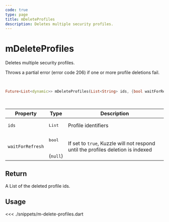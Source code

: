 ```yaml
---
code: true
type: page
title: mDeleteProfiles
description: Deletes multiple security profiles.
---
```


# mDeleteProfiles

Deletes multiple security profiles.

Throws a partial error (error code 206) if one or more profile deletions fail.

<br />

```dart
Future<List<dynamic>> mDeleteProfiles(List<String> ids, {bool waitForRefresh})
```

<br />

| Property | Type | Description |
|--- |--- |--- |
| `ids` | <pre>List<String></pre> | Profile identifiers |
| `waitForRefresh` | <pre>bool</pre><br />(`null`) | If set to `true`, Kuzzle will not respond until the profiles deletion is indexed |

## Return

A List of the deleted profile ids.

## Usage

<<< ./snippets/m-delete-profiles.dart

